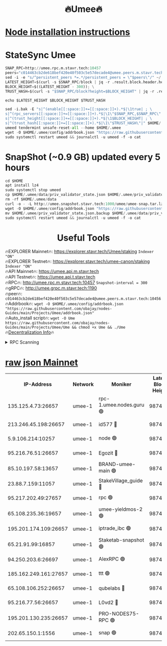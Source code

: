 <h1 align="center"> 🔥Umee🔥</h1>


[Node installation instructions](https://github.com/obajay/nodes-Guides/tree/main/Projects/Umee)
=
# StateSync Umee
```python
SNAP_RPC=http://umee.rpc.m.stavr.tech:10457
peers="c014463cb2de618bef420e40f503c5e57decade4@umee.peers.m.stavr.tech:10456"
sed -i -e "s/^persistent_peers *=.*/persistent_peers = \"$peers\"/" ~/.umee/config/config.toml
LATEST_HEIGHT=$(curl -s $SNAP_RPC/block | jq -r .result.block.header.height); \
BLOCK_HEIGHT=$((LATEST_HEIGHT - 300)); \
TRUST_HASH=$(curl -s "$SNAP_RPC/block?height=$BLOCK_HEIGHT" | jq -r .result.block_id.hash)

echo $LATEST_HEIGHT $BLOCK_HEIGHT $TRUST_HASH

sed -i.bak -E "s|^(enable[[:space:]]+=[[:space:]]+).*$|\1true| ; \
s|^(rpc_servers[[:space:]]+=[[:space:]]+).*$|\1\"$SNAP_RPC,$SNAP_RPC\"| ; \
s|^(trust_height[[:space:]]+=[[:space:]]+).*$|\1$BLOCK_HEIGHT| ; \
s|^(trust_hash[[:space:]]+=[[:space:]]+).*$|\1\"$TRUST_HASH\"|" $HOME/.umee/config/config.toml
umeed tendermint unsafe-reset-all --home $HOME/.umee
wget -O $HOME/.umee/config/addrbook.json "https://raw.githubusercontent.com/obajay/nodes-Guides/main/Projects/Umee/addrbook.json"
sudo systemctl restart umeed && journalctl -u umeed -f -o cat
```
# SnapShot (~0.9 GB) updated every 5 hours
```python
cd $HOME
apt install lz4
sudo systemctl stop umeed
cp $HOME/.umee/data/priv_validator_state.json $HOME/.umee/priv_validator_state.json.backup
rm -rf $HOME/.umee/data
curl -o - -L http://umee.snapshot.stavr.tech:1000/umee/umee-snap.tar.lz4 | lz4 -c -d - | tar -x -C $HOME/.umee --strip-components 2
wget -O $HOME/.umee/config/addrbook.json "https://raw.githubusercontent.com/obajay/nodes-Guides/main/Projects/Umee/addrbook.json"
mv $HOME/.umee/priv_validator_state.json.backup $HOME/.umee/data/priv_validator_state.json
sudo systemctl restart umeed && journalctl -u umeed -f -o cat
```
 <h1 align="center"> Useful Tools</h1>

🔥EXPLORER Mainnet🔥:      https://explorer.stavr.tech/Umee/staking             `Indexer "ON"` \
🔥EXPLORER Testnet🔥:        https://explorer.stavr.tech/umee-canon/staking      `Indexer "ON"` \
🔥API Mainnet🔥:                   https://umee.api.m.stavr.tech \
🔥API Testnet🔥:                     https://umee.api.t.stavr.tech \
🔥RPC🔥:                                   http://umee.rpc.m.stavr.tech:10457                     `Snapshot-interval = 300` \
🔥gRPC🔥:                              http://umee.grpc.m.stavr.tech:1190 \
🔥peer🔥:                     `c014463cb2de618bef420e40f503c5e57decade4@umee.peers.m.stavr.tech:10456` \
🔥Addrbook🔥:    ```wget -O $HOME/.umee/config/addrbook.json "https://raw.githubusercontent.com/obajay/nodes-Guides/main/Projects/Umee/addrbook.json"``` \
🔥Auto_install script🔥: ```wget -O Ume https://raw.githubusercontent.com/obajay/nodes-Guides/main/Projects/Umee/Ume && chmod +x Ume && ./Ume``` \
🔥[Decentralization Info](https://github.com/obajay/StateSync-snapshots/tree/main/Projects/Umee/Decentralization)🔥

<details>
<summary>RPC Scanning</summary>

<h2 align="center"> We scan nodes in real time every 4 hours. And we provide the final result of RPC endpoints.
We cannot influence the operation of these nodes in any way. </h2>


```python
If Voting Power is higher than 0 --> then the Node is a validator of the network and may be subject to attack and be a potential threat to the chain.
```
```python
We marked such validators with a red symbol
```

</details>

[raw json Mainnet](https://rpc-check.umeem.stavr.tech/umeem/rpc-umeem-result.json)
=



<table><tr><th>IP-Address</th><th>Network</th><th>Moniker</th><th>Latest Block Height</th><th>Earliest Block Height</th><th>Catching Up</th><th>Tx Index</th><th>Voting Power</th><th>Scan Time</th></tr><tr><td>135.125.4.73:26657</td><td>umee-1</td><td>rpc-1.umee.nodes.guru 🟢</td><td>9874639</td><td>5167386</td><td>False</td><td>on</td><td>0</td><td>2023-12-27T23:44:18.062851590UTC</td></tr><tr><td>213.246.45.198:26657</td><td>umee-1</td><td>id577 🔴</td><td>9874624</td><td>7100001</td><td>False</td><td>on</td><td>35108339</td><td>2023-12-27T23:42:48.508204414UTC</td></tr><tr><td>5.9.106.214:10257</td><td>umee-1</td><td>node 🟢</td><td>9874633</td><td>7942001</td><td>False</td><td>on</td><td>0</td><td>2023-12-27T23:43:46.423730079UTC</td></tr><tr><td>95.216.76.51:26657</td><td>umee-1</td><td>Egozit 🔴</td><td>9874639</td><td>8262001</td><td>False</td><td>off</td><td>38075462</td><td>2023-12-27T23:44:17.646236865UTC</td></tr><tr><td>85.10.197.58:13657</td><td>umee-1</td><td>BRAND-umee-main 🟢</td><td>9874627</td><td>8427832</td><td>False</td><td>on</td><td>0</td><td>2023-12-27T23:43:07.681496417UTC</td></tr><tr><td>23.88.7.159:11057</td><td>umee-1</td><td>StakeVillage_guide 🔴</td><td>9874632</td><td>9137726</td><td>False</td><td>on</td><td>1410134</td><td>2023-12-27T23:43:40.733313984UTC</td></tr><tr><td>95.217.202.49:27657</td><td>umee-1</td><td>rpc 🟢</td><td>9874632</td><td>9440090</td><td>False</td><td>on</td><td>0</td><td>2023-12-27T23:43:35.881266921UTC</td></tr><tr><td>65.108.235.36:19657</td><td>umee-1</td><td>umee-yieldmos-2 🟢</td><td>9874617</td><td>9575548</td><td>False</td><td>on</td><td>0</td><td>2023-12-27T23:42:07.025904132UTC</td></tr><tr><td>195.201.174.109:26657</td><td>umee-1</td><td>iptrade_ibc 🟢</td><td>9874628</td><td>9686001</td><td>False</td><td>on</td><td>0</td><td>2023-12-27T23:43:14.512220057UTC</td></tr><tr><td>65.21.91.99:16857</td><td>umee-1</td><td>Staketab-snapshot 🟢</td><td>9874628</td><td>9721001</td><td>False</td><td>off</td><td>0</td><td>2023-12-27T23:43:16.994621850UTC</td></tr><tr><td>94.250.203.6:26697</td><td>umee-1</td><td>AlexRPC 🟢</td><td>9874626</td><td>9722001</td><td>False</td><td>on</td><td>0</td><td>2023-12-27T23:43:01.232285830UTC</td></tr><tr><td>185.162.249.161:27657</td><td>umee-1</td><td>ttt 🟢</td><td>9874632</td><td>9733423</td><td>False</td><td>on</td><td>0</td><td>2023-12-27T23:43:36.305808697UTC</td></tr><tr><td>65.108.106.252:26657</td><td>umee-1</td><td>qubelabs 🔴</td><td>9874627</td><td>9761001</td><td>False</td><td>on</td><td>36554729</td><td>2023-12-27T23:43:08.109142642UTC</td></tr><tr><td>95.216.77.56:26657</td><td>umee-1</td><td>L0vd2 🔴</td><td>9874642</td><td>9774642</td><td>False</td><td>off</td><td>37213629</td><td>2023-12-27T23:44:35.391252748UTC</td></tr><tr><td>195.201.130.235:26657</td><td>umee-1</td><td>PRO-NODES75-RPC 🟢</td><td>9874633</td><td>9851444</td><td>False</td><td>on</td><td>0</td><td>2023-12-27T23:43:43.111042092UTC</td></tr><tr><td>202.65.150.1:1556</td><td>umee-1</td><td>snap 🟢</td><td>9874633</td><td>9867427</td><td>False</td><td>on</td><td>0</td><td>2023-12-27T23:43:44.078736113UTC</td></tr></table>
